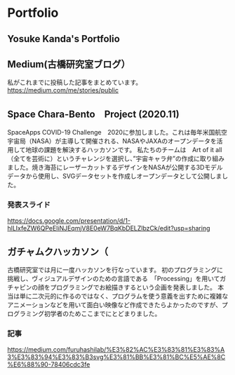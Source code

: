 # Portfolio
## Yosuke Kanda's Portfolio

## Medium(古橋研究室ブログ）
私がこれまでに投稿した記事をまとめています。
https://medium.com/me/stories/public

## Space Chara-Bento　Project (2020.11)

SpaceApps COVID-19 Challenge　2020に参加しました。これは毎年米国航空宇宙局（NASA）が主導して開催される、NASAやJAXAのオープンデータを活用して地球の課題を解決するハッカソンです。
私たちのチームは　Art of it all （全てを芸術に）というチャレンジを選択し、”宇宙キャラ弁”の作成に取り組みました。焼き海苔にレーザーカットするデザインをNASAが公開する3Dモデルデータから使用し、SVGデータセットを作成しオープンデータとして公開しました。
### 発表スライド
https://docs.google.com/presentation/d/1-hlLIxfeZW6QPeEliNJEqmjV8E0eW7BqKbDELZlbzCk/edit?usp=sharing

## ガチャムクハッカソン（

古橋研究室では月に一度ハッカソンを行なっています。
初のプログラミングに挑戦し、ヴィジュアルデザインのための言語である　「Processing」を用いてガチャピンの顔をプログラミングでお絵描きするという企画を発表しました。
本当は単に二次元的に作るのではなく、プログラムを使う意義を出すために複雑なアニメーションなどを用いて面白い映像など作成できたらよかったのですが、プログラミング初学者のためここまでにとどまりました。
### 記事
https://medium.com/furuhashilab/%E3%82%AC%E3%83%81%E3%83%A3%E3%83%94%E3%83%B3svg%E3%81%BB%E3%81%BC%E5%AE%8C%E6%88%90-78406cdc3fe
